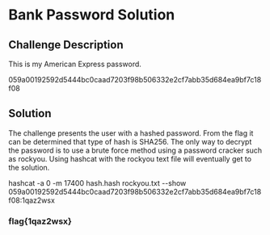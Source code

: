 # Bank Password Solution

## Challenge Description

This is my American Express password.

059a00192592d5444bc0caad7203f98b506332e2cf7abb35d684ea9bf7c18f08

## Solution

The challenge presents the user with a hashed password. From the flag it can be determined that type of hash is SHA256. The only way to decrypt the password is to use a brute force method using a password cracker such as rockyou. Using hashcat with the rockyou text file will eventually get to the solution.

 hashcat -a 0 -m 17400 hash.hash rockyou.txt --show
 059a00192592d5444bc0caad7203f98b506332e2cf7abb35d684ea9bf7c18f08:1qaz2wsx

### flag{1qaz2wsx}
